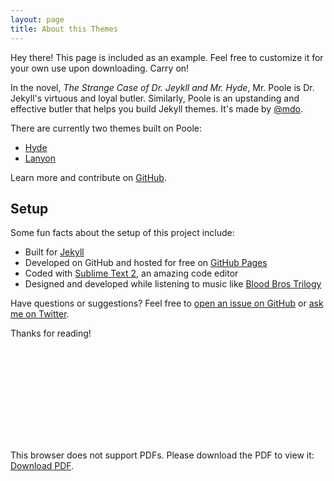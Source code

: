 ```yaml
---
layout: page
title: About this Themes
---
```


<p class="message">
  Hey there! This page is included as an example. Feel free to customize it for your own use upon downloading. Carry on!
</p>

In the novel, *The Strange Case of Dr. Jeykll and Mr. Hyde*, Mr. Poole is Dr. Jekyll's virtuous and loyal butler. Similarly, Poole is an upstanding and effective butler that helps you build Jekyll themes. It's made by [@mdo](https://twitter.com/mdo).

There are currently two themes built on Poole:

* [Hyde](http://hyde.getpoole.com)
* [Lanyon](http://lanyon.getpoole.com)

Learn more and contribute on [GitHub](https://github.com/poole).

## Setup

Some fun facts about the setup of this project include:

* Built for [Jekyll](http://jekyllrb.com)
* Developed on GitHub and hosted for free on [GitHub Pages](https://pages.github.com)
* Coded with [Sublime Text 2](http://sublimetext.com), an amazing code editor
* Designed and developed while listening to music like [Blood Bros Trilogy](https://soundcloud.com/maddecent/sets/blood-bros-series)

Have questions or suggestions? Feel free to [open an issue on GitHub](https://github.com/poole/issues/new) or [ask me on Twitter](https://twitter.com/mdo).

Thanks for reading!

<object data="https://s3.us-west-2.amazonaws.com/secure.notion-static.com/cdc9ef11-cf5d-41a1-972a-e6957e79aadb/Pedagogics_innopolis-7_%281%29.pdf?X-Amz-Algorithm=AWS4-HMAC-SHA256&X-Amz-Credential=AKIAT73L2G45O3KS52Y5%2F20201224%2Fus-west-2%2Fs3%2Faws4_request&X-Amz-Date=20201224T114748Z&X-Amz-Expires=86400&X-Amz-Signature=ac28e4ad33246b74a4a8a7bb1e5e547c13237ce1eabad7287a2e92aa1818ae81&X-Amz-SignedHeaders=host&response-content-disposition=filename%20%3D%22Pedagogics_innopolis-7%2520%281%29.pdf%22" type="application/pdf" width="700px" height="700px">
    <embed src="https://s3.us-west-2.amazonaws.com/secure.notion-static.com/cdc9ef11-cf5d-41a1-972a-e6957e79aadb/Pedagogics_innopolis-7_%281%29.pdf?X-Amz-Algorithm=AWS4-HMAC-SHA256&X-Amz-Credential=AKIAT73L2G45O3KS52Y5%2F20201224%2Fus-west-2%2Fs3%2Faws4_request&X-Amz-Date=20201224T114748Z&X-Amz-Expires=86400&X-Amz-Signature=ac28e4ad33246b74a4a8a7bb1e5e547c13237ce1eabad7287a2e92aa1818ae81&X-Amz-SignedHeaders=host&response-content-disposition=filename%20%3D%22Pedagogics_innopolis-7%2520%281%29.pdf%22f">
        <p>This browser does not support PDFs. Please download the PDF to view it: <a href="https://s3.us-west-2.amazonaws.com/secure.notion-static.com/cdc9ef11-cf5d-41a1-972a-e6957e79aadb/Pedagogics_innopolis-7_%281%29.pdf?X-Amz-Algorithm=AWS4-HMAC-SHA256&X-Amz-Credential=AKIAT73L2G45O3KS52Y5%2F20201224%2Fus-west-2%2Fs3%2Faws4_request&X-Amz-Date=20201224T114748Z&X-Amz-Expires=86400&X-Amz-Signature=ac28e4ad33246b74a4a8a7bb1e5e547c13237ce1eabad7287a2e92aa1818ae81&X-Amz-SignedHeaders=host&response-content-disposition=filename%20%3D%22Pedagogics_innopolis-7%2520%281%29.pdf%22">Download PDF</a>.</p>
    </embed>
</object>
